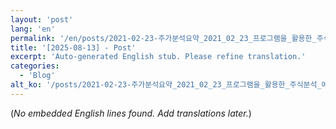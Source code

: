 ```yaml
---
layout: 'post'
lang: 'en'
permalink: '/en/posts/2021-02-23-주가분석요약_2021_02_23_프로그램을_활용한_주식분석_예상결과_18_36_13/'
title: '[2025-08-13] - Post'
excerpt: 'Auto-generated English stub. Please refine translation.'
categories:
  - 'Blog'
alt_ko: '/posts/2021-02-23-주가분석요약_2021_02_23_프로그램을_활용한_주식분석_예상결과_18_36_13/'
---
```


(*No embedded English lines found. Add translations later.*)
